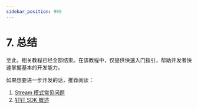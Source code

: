 ```yaml
---
sidebar_position: 999
---
```


# 7. 总结

至此，相关教程已经全部结束。在该教程中，仅提供快速入门指引，帮助开发者快速掌握基本的开发能力。

如果想要进一步开发的话，推荐阅读：
1. [Stream 模式常见问题](/docs/learn/stream/faq)
2. [钉钉 SDK 概述](/docs/develop/sdk/overview)